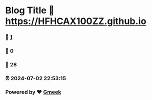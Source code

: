 # Blog Title :link: https://HFHCAX100ZZ.github.io 
### :page_facing_up: [1](https://HFHCAX100ZZ.github.io/tag.html) 
### :speech_balloon: 0 
### :hibiscus: 28 
### :alarm_clock: 2024-07-02 22:53:15 
### Powered by :heart: [Gmeek](https://github.com/Meekdai/Gmeek)
